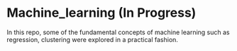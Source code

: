 # Machine_learning (In Progress)

In this repo, some of the fundamental concepts of machine learning such as regression, clustering were explored in a practical fashion.
